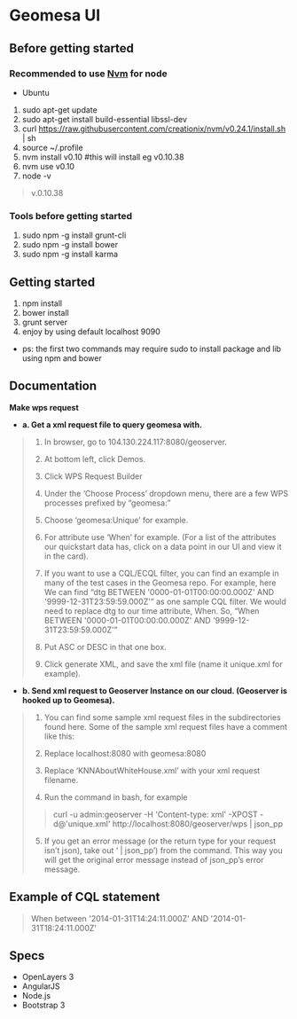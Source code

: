 # Geomesa UI

## Before getting started
### Recommended to use [Nvm](https://github.com/creationix/nvm) for node 
* Ubuntu
1. sudo apt-get update
1. sudo apt-get install build-essential libssl-dev
1. curl https://raw.githubusercontent.com/creationix/nvm/v0.24.1/install.sh | sh
1. source ~/.profile
1. nvm install v0.10 #this will install eg v0.10.38
1. nvm use v0.10
1. node -v
>v.0.10.38

### Tools before getting started
1. sudo npm -g install grunt-cli
1. sudo npm -g install bower
1. sudo npm -g install karma

## Getting started
1. npm install
1. bower install
1. grunt server
1. enjoy by using default localhost 9090

* ps: the first two commands may require sudo to install package and lib using npm and bower 

## Documentation
**Make wps request**
	
* **a. Get a xml request file to query geomesa with.**
		
>1. In browser, go to 104.130.224.117:8080/geoserver.
>
>1. At bottom left, click Demos.
>		
>1. Click WPS Request Builder
>
>1. Under the ‘Choose Process’ dropdown menu, there are a few WPS processes prefixed by “geomesa:”
>
>1. Choose ‘geomesa:Unique’ for example.
>
>1. For attribute use ‘When’ for example. (For a list of the attributes our quickstart data has, click on a data point in our UI and view it in the card).
>
>1. If you want to use a CQL/ECQL filter, you can find an example in many of the test cases in the Geomesa repo. For example, here We can find “dtg BETWEEN '0000-01-01T00:00:00.000Z' AND '9999-12-31T23:59:59.000Z'” as one sample CQL filter. We would need to replace dtg to our time attribute, When. So, “When BETWEEN '0000-01-01T00:00:00.000Z' AND '9999-12-31T23:59:59.000Z'”
>
>1. Put ASC or DESC in that one box.
>
>1. Click generate XML, and save the xml file (name it unique.xml for example).


* **b. Send xml request to Geoserver Instance on our cloud. (Geoserver is hooked up to Geomesa).**

>1. You can find some sample xml request files in the subdirectories found here. Some of the sample xml request files have a comment like this:	<!-- curl -u admin:geoserver -H 'Content-type: xml' -XPOST -d@'KNNAboutWhiteHouse.xml' http://localhost:8080/geoserver/wps | json_pp -->
>
>2. Replace localhost:8080 with geomesa:8080
>
>1. Replace ‘KNNAboutWhiteHouse.xml’ with your xml request filename.
>
>1. Run the command in bash, for example 
>>curl -u admin:geoserver -H 'Content-type: xml' -XPOST -d@'unique.xml' http://localhost:8080/geoserver/wps | json_pp
>
>5. If you get an error message (or the return type for your request isn’t json), take out         ‘ | json_pp’) from the command. This way you will get the original error message instead of json_pp’s error message.


## Example of CQL statement
> When between '2014-01-31T14:24:11.000Z' AND '2014-01-31T18:24:11.000Z'

## Specs
* OpenLayers 3
* AngularJS
* Node.js
* Bootstrap 3
